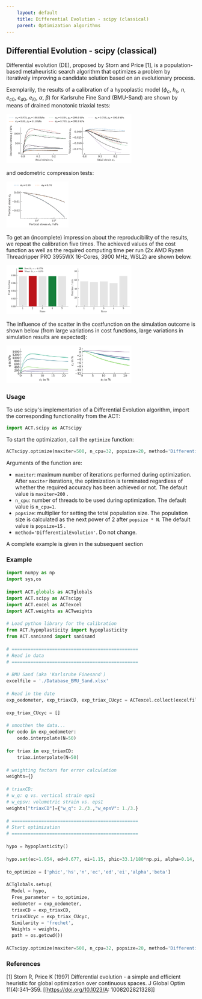 ```yaml
---
    layout: default
    title: Differential Evolution - scipy (classical)
    parent: Optimization algorithms
---
```

## Differential Evolution - scipy (classical)

Differential evolution (DE), proposed by Storn and Price [1], is a population-based metaheuristic search algorithm that optimizes a problem by iteratively improving a candidate solution based on an evolutionary process.

Exemplarily, the results of a calibration of a hypoplastic model ($\phi_c$, $h_s$, $n$, $e_{c0}$, $e_{d0}$, $e_{i0}$, $\alpha$, $\beta$) for Karlsruhe Fine Sand (BMU-Sand) are shown by means of drained monotonic triaxial tests:

<img src="./de-scipy/triaxCD.png" alt="triaxCD" width="66%"/>

and oedometric compression tests:

<img src="./de-scipy/oedometer.png" alt="oedometer" width="33%"/>

To get an (incomplete) impression about the reproducibility of the results, we repeat the calibration five times. The achieved values of the cost function as well as the required computing time per run (2x AMD Ryzen Threadripper PRO 3955WX 16-Cores, 3900 MHz, WSL2) are shown below.

<img src="./de-scipy/statistics.png" alt="statistics" width="66%"/>

The influence of the scatter in the costfunction on the simulation outcome is shown below (from large variations in cost functions, large variations in simulation results are expected):

<img src="./de-scipy/triaxCD_all.png" alt="triaxCD_all" width="66%"/>

### Usage
To use scipy's implementation of a Differential Evolution algorithm, import the corresponding functionality from the ACT:

```python
import ACT.scipy as ACTscipy
```
To start the optimization, call the `optimize` function:

```python
ACTscipy.optimize(maxiter=500, n_cpu=32, popsize=20, method='DifferentialEvolution')
```
Arguments of the function are:
* `maxiter`: maximum number of iterations performed during optimization. After `maxiter` iterations, the optimization is terminated regardless of whether the required accuracy has been achieved or not. The default value is `maxiter=200` .
* `n_cpu`: number of threads to be used during optimization. The default value is `n_cpu=1`.
* `popsize`: multiplier for setting the total population size. The population size is calculated as the next power of 2 after `popsize * N`. The default value is `popsize=15` . 
* `method='DifferentialEvolution'`. Do not change.

A complete example is given in the subsequent section

### Example
```python
import numpy as np
import sys,os

import ACT.globals as ACTglobals
import ACT.scipy as ACTscipy
import ACT.excel as ACTexcel
import ACT.weights as ACTweights

# Load python library for the calibration
from ACT.hypoplasticity import hypoplasticity
from ACT.sanisand import sanisand

# ===============================================
# Read in data
# ===============================================

# BMU Sand (aka 'Karlsruhe Finesand')
excelfile = './Database_BMU_Sand.xlsx'

# Read in the date
exp_oedometer, exp_triaxCD, exp_triax_CUcyc = ACTexcel.collect(excelfile)

exp_triax_CUcyc = []

# smoothen the data...
for oedo in exp_oedometer:
    oedo.interpolate(N=50)

for triax in exp_triaxCD:
    triax.interpolate(N=50)

# weighting factors for error calculation
weights={}

# triaxCD:
# w_q: q vs. vertical strain eps1  
# w_epsv: volumetric strain vs. eps1
weights["triaxCD"]={"w_q": 2./3.,"w_epsV": 1./3.}

# ===============================================
# Start optimization
# ===============================================

hypo = hypoplasticity()

hypo.set(ec=1.054, ed=0.677, ei=1.15, phic=33.1/180*np.pi, alpha=0.14, beta=2.5, R=1e-4, mT=1., mR=1.)

to_optimize = ['phic','hs','n','ec','ed','ei','alpha','beta']

ACTglobals.setup(
  Model = hypo,
  Free_parameter = to_optimize,
  oedometer = exp_oedometer,
  triaxCD = exp_triaxCD,
  triaxCUcyc = exp_triax_CUcyc,
  Similarity = 'frechet',
  Weights = weights,
  path = os.getcwd())

ACTscipy.optimize(maxiter=500, n_cpu=32, popsize=20, method='DifferentialEvolution')
```

### References
[1] Storn R, Price K (1997) Differential evolution - a simple and efficient heuristic for global optimization over continuous spaces. J Global Optim 11(4):341–359. [[https://doi.org/10.1023/A: 1008202821328]]